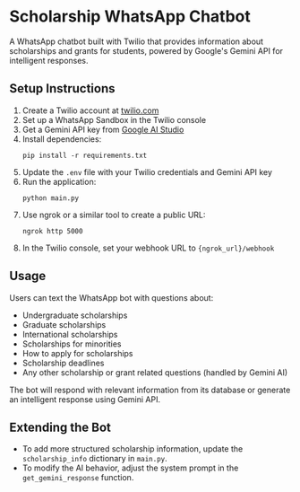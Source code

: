 # Scholarship WhatsApp Chatbot

A WhatsApp chatbot built with Twilio that provides information about scholarships and grants for students, powered by Google's Gemini API for intelligent responses.

## Setup Instructions

1. Create a Twilio account at [twilio.com](https://www.twilio.com)
2. Set up a WhatsApp Sandbox in the Twilio console
3. Get a Gemini API key from [Google AI Studio](https://makersuite.google.com/)
4. Install dependencies:
   ```
   pip install -r requirements.txt
   ```
5. Update the `.env` file with your Twilio credentials and Gemini API key
6. Run the application:
   ```
   python main.py
   ```
7. Use ngrok or a similar tool to create a public URL:
   ```
   ngrok http 5000
   ```
8. In the Twilio console, set your webhook URL to `{ngrok_url}/webhook`

## Usage

Users can text the WhatsApp bot with questions about:
- Undergraduate scholarships
- Graduate scholarships
- International scholarships
- Scholarships for minorities
- How to apply for scholarships
- Scholarship deadlines
- Any other scholarship or grant related questions (handled by Gemini AI)

The bot will respond with relevant information from its database or generate an intelligent response using Gemini API.

## Extending the Bot

- To add more structured scholarship information, update the `scholarship_info` dictionary in `main.py`.
- To modify the AI behavior, adjust the system prompt in the `get_gemini_response` function.
